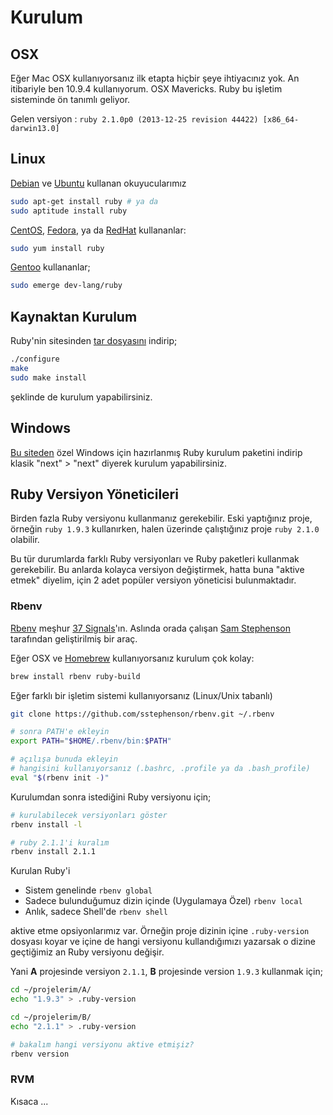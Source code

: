 # Kurulum

## OSX
Eğer Mac OSX kullanıyorsanız ilk etapta hiçbir şeye ihtiyacınız yok. An itibariyle ben 10.9.4 kullanıyorum. OSX Mavericks. Ruby bu işletim sisteminde ön tanımlı geliyor.

Gelen versiyon : `ruby 2.1.0p0 (2013-12-25 revision 44422) [x86_64-darwin13.0]`

## Linux
[Debian](http://debian.org) ve [Ubuntu](http://ubuntu.com) kullanan okuyucularımız

```bash
sudo apt-get install ruby # ya da
sudo aptitude install ruby
```
[CentOS](https://www.centos.org/), [Fedora](http://fedoraproject.org/), ya da [RedHat](http://www.redhat.com/) kullananlar:

```bash
sudo yum install ruby
```

[Gentoo](http://www.gentoo.org/) kullananlar;
```bash
sudo emerge dev-lang/ruby
```

## Kaynaktan Kurulum
Ruby'nin sitesinden [tar dosyasını](https://www.ruby-lang.org/en/downloads/) indirip;
```bash
./configure
make
sudo make install
```
şeklinde de kurulum yapabilirsiniz.

## Windows
[Bu siteden](http://rubyinstaller.org/) özel Windows için hazırlanmış Ruby kurulum paketini indirip klasik "next" > "next" diyerek kurulum yapabilirsiniz.


## Ruby Versiyon Yöneticileri
Birden fazla Ruby versiyonu kullanmanız gerekebilir. Eski yaptığınız proje, örneğin `ruby 1.9.3` kullanırken, halen üzerinde çalıştığınız proje `ruby 2.1.0` olabilir.

Bu tür durumlarda farklı Ruby versiyonları ve Ruby paketleri kullanmak gerekebilir. Bu anlarda kolayca versiyon değiştirmek, hatta buna "aktive etmek" diyelim, için 2 adet popüler versiyon yöneticisi bulunmaktadır.


### Rbenv
[Rbenv](https://github.com/sstephenson/rbenv) meşhur [37 Signals](http://37signals.com/)'ın. Aslında orada çalışan [Sam Stephenson](https://github.com/sstephenson) tarafından geliştirilmiş bir araç.

Eğer OSX ve [Homebrew](http://brew.sh) kullanıyorsanız kurulum çok kolay:

```bash
brew install rbenv ruby-build
```

Eğer farklı bir işletim sistemi kullanıyorsanız (Linux/Unix tabanlı)

```bash
git clone https://github.com/sstephenson/rbenv.git ~/.rbenv

# sonra PATH'e ekleyin
export PATH="$HOME/.rbenv/bin:$PATH"

# açılışa bunuda ekleyin
# hangisini kullanıyorsanız (.bashrc, .profile ya da .bash_profile)
eval "$(rbenv init -)"
```

Kurulumdan sonra istediğini Ruby versiyonu için;
```bash
# kurulabilecek versiyonları göster
rbenv install -l

# ruby 2.1.1'i kuralım
rbenv install 2.1.1
```

Kurulan Ruby'i

* Sistem genelinde `rbenv global`
* Sadece bulunduğumuz dizin içinde (Uygulamaya Özel) `rbenv local`
* Anlık, sadece Shell'de `rbenv shell`

aktive etme opsiyonlarımız var. Örneğin proje dizinin içine `.ruby-version` dosyası koyar ve içine de hangi versiyonu kullandığımızı yazarsak o dizine geçtiğimiz an Ruby versiyonu değişir.

Yani **A** projesinde versiyon `2.1.1`, **B** projesinde version `1.9.3` kullanmak için;

```bash
cd ~/projelerim/A/
echo "1.9.3" > .ruby-version

cd ~/projelerim/B/
echo "2.1.1" > .ruby-version

# bakalım hangi versiyonu aktive etmişiz?
rbenv version
```




### RVM
Kısaca ...
